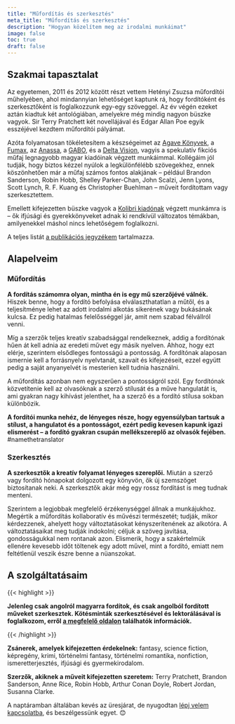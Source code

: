 ```yaml
---
title: "Műfordítás és szerkesztés"
meta_title: "Műfordítás és szerkesztés"
description: "Hogyan közelítem meg az irodalmi munkáimat"
image: false
toc: true
draft: false
---
```


## Szakmai tapasztalat

Az egyetemen, 2011 és 2012 között részt vettem Hetényi Zsuzsa műfordítói műhelyében, ahol mindannyian lehetőséget kaptunk rá, hogy fordítóként és szerkesztőként is foglalkozzunk egy-egy szöveggel. Az év végén ezeket aztán kiadtuk két antológiában, amelyekre még mindig nagyon büszke vagyok. Sir Terry Pratchett két novellájával és Edgar Allan Poe egyik esszéjével kezdtem műfordítói pályámat.

Azóta folyamatosan tökéletesítem a készségeimet az [Agave Könyvek](https://agavekonyvek.hu/), a [Fumax](https://fumax.hu/), az [Anassa](https://www.facebook.com/anassakonyvek/), a [GABO](https://gabo.hu/), és a [Delta Vision](https://www.deltavision.hu/), vagyis a spekulatív fikciós műfaj legnagyobb magyar kiadóinak végzett munkáimmal. Kollégáim jól tudják, hogy biztos kézzel nyúlok a legkülönfélébb szövegekhez, ennek köszönhetően már a műfaj számos fontos alakjának – például Brandon Sanderson, Robin Hobb, Shelley Parker-Chan, John Scalzi, Jenn Lyons, Scott Lynch, R. F. Kuang és Christopher Buehlman – műveit fordítottam vagy szerkesztettem.

Emellett kifejezetten büszke vagyok a [Kolibri kiadónak](https://www.facebook.com/kolibrikiado/) végzett munkámra is – ők ifjúsági és gyerekkönyveket adnak ki rendkívül változatos témákban, amilyenekkel máshol nincs lehetőségem foglalkozni.

A teljes listát [a publikációs jegyzékem](/hu/publications) tartalmazza.

## Alapelveim

### Műfordítás

**A fordítás számomra olyan, mintha én is egy mű szerzőjévé válnék.** Hiszek benne, hogy a fordító befolyása elválaszthatatlan a műtől, és a teljesítménye lehet az adott irodalmi alkotás sikerének vagy bukásának kulcsa. Ez pedig hatalmas felelősséggel jár, amit nem szabad félvállról venni.

Míg a szerzők teljes kreatív szabadsággal rendelkeznek, addig a fordítónak hűen át kell adnia az eredeti művet egy másik nyelven. Ahhoz, hogy ezt elérje, szerintem elsődleges fontosságú a pontosság. A fordítónak alaposan ismernie kell a forrásnyelv nyelvtanát, szavait és kifejezéseit, ezzel együtt pedig a saját anyanyelvét is mesterien kell tudnia használni.

A műfordítás azonban nem egyszerűen a pontosságról szól. Egy fordítónak közvetítenie kell az olvasóknak a szerző stílusát és a műve hangulatát is, ami gyakran nagy kihívást jelenthet, ha a szerző és a fordító stílusa sokban különbözik.

**A fordítói munka nehéz, de lényeges része, hogy egyensúlyban tartsuk a stílust, a hangulatot és a pontosságot, ezért pedig kevesen kapunk igazi elismerést – a fordító gyakran csupán mellékszereplő az olvasók fejében.** #namethetranslator

### Szerkesztés

**A szerkesztők a kreatív folyamat lényeges szereplői.** Miután a szerző vagy fordító hónapokat dolgozott egy könyvön, ők új szemszöget biztosítanak neki. A szerkesztők akár még egy rossz fordítást is meg tudnak menteni.

Szerintem a legjobbak megfelelő érzékenységgel állnak a munkájukhoz. Megértik a műfordítás kollaboratív és művészi természetét; tudják, mikor kérdezzenek, ahelyett hogy változtatásokat kényszerítenének az alkotóra. A változtatásaikat meg tudják indokolni; céljuk a szöveg javítása, gondosságukkal nem rontanak azon. Elismerik, hogy a szakértelmük ellenére kevesebb időt töltenek egy adott művel, mint a fordító, emiatt nem feltétlenül veszik észre benne a nüanszokat.

## A szolgáltatásaim

{{< highlight >}}

**Jelenleg csak angolról magyarra fordítok, és csak angolból fordított műveket szerkesztek. Kötésminták szerkesztésével és lektorálásával is foglalkozom, erről [a megfelelő oldalon](/hu/technical-editing) találhatók információk.**

{{< /highlight >}}

**Zsánerek, amelyek kifejezetten érdekelnek:** fantasy, science fiction, képregény, krimi, történelmi fantasy, történelmi romantika, nonfiction, ismeretterjesztés, ifjúsági és gyermekirodalom.

**Szerzők, akiknek a műveit kifejezetten szeretem:** Terry Pratchett, Brandon Sanderson, Anne Rice, Robin Hobb, Arthur Conan Doyle, Robert Jordan, Susanna Clarke.

A naptáramban általában kevés az üresjárat, de nyugodtan [lépj velem kapcsolatba](/hu/contact), és beszélgessünk egyet. 😊